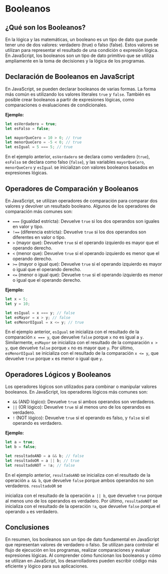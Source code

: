 # Booleanos

## ¿Qué son los Booleanos?

En la lógica y las matemáticas, un booleano es un tipo de dato que puede tener uno de dos valores: verdadero (true) o falso (false). Estos valores se utilizan para representar el resultado de una condición o expresión lógica. En JavaScript, los booleanos son un tipo de dato primitivo que se utiliza ampliamente en la toma de decisiones y la lógica de los programas.

## Declaración de Booleanos en JavaScript

En JavaScript, se pueden declarar booleanos de varias formas. La forma más común es utilizando los valores literales `true` y `false`. También es posible crear booleanos a partir de expresiones lógicas, como comparaciones o evaluaciones de condicionales.

**Ejemplo:**

```jsx
let esVerdadero = true;
let esFalso = false;

let mayorQueCero = 10 > 0; // true
let menorQueCero = -5 < 0; // true
let esIgual = 5 === 5; // true
```

En el ejemplo anterior, `esVerdadero` se declara como verdadero (`true`), `esFalso` se declara como falso (`false`), y las variables `mayorQueCero`, `menorQueCero` y `esIgual` se inicializan con valores booleanos basados en expresiones lógicas.

## Operadores de Comparación y Booleanos

En JavaScript, se utilizan operadores de comparación para comparar dos valores y devolver un resultado booleano. Algunos de los operadores de comparación más comunes son:

- `===` (igualdad estricta): Devuelve `true` si los dos operandos son iguales en valor y tipo.
- `!==` (diferencia estricta): Devuelve `true` si los dos operandos son diferentes en valor o tipo.
- `>` (mayor que): Devuelve `true` si el operando izquierdo es mayor que el operando derecho.
- `<` (menor que): Devuelve `true` si el operando izquierdo es menor que el operando derecho.
- `>=` (mayor o igual que): Devuelve `true` si el operando izquierdo es mayor o igual que el operando derecho.
- `<=` (menor o igual que): Devuelve `true` si el operando izquierdo es menor o igual que el operando derecho.

**Ejemplo:**

```jsx
let x = 5;
let y = 10;

let esIgual = x === y; // false
let esMayor = x > y; // false
let esMenorOIgual = x <= y; // true
```

En el ejemplo anterior, `esIgual` se inicializa con el resultado de la comparación `x === y`, que devuelve `false` porque `x` no es igual a `y`. Similarmente, `esMayor` se inicializa con el resultado de la comparación `x > y`, que devuelve `false` porque `x` no es mayor que `y`. Por último, `esMenorOIgual` se inicializa con el resultado de la comparación `x <= y`, que devuelve `true` porque `x` es menor o igual que `y`.

## Operadores Lógicos y Booleanos

Los operadores lógicos son utilizados para combinar o manipular valores booleanos. En JavaScript, los operadores lógicos más comunes son:

- `&&` (AND lógico): Devuelve `true` si ambos operandos son verdaderos.
- `||` (OR lógico): Devuelve `true` si al menos uno de los operandos es verdadero.
- `!` (NOT lógico): Devuelve `true` si el operando es falso, y `false` si el operando es verdadero.

**Ejemplo:**

```jsx
let a = true;
let b = false;

let resultadoAND = a && b; // false
let resultadoOR = a || b; // true
let resultadoNOT = !a; // false
```

En el ejemplo anterior, `resultadoAND` se inicializa con el resultado de la operación `a && b`, que devuelve `false` porque ambos operandos no son verdaderos. `resultadoOR` se

inicializa con el resultado de la operación `a || b`, que devuelve `true` porque al menos uno de los operandos es verdadero. Por último, `resultadoNOT` se inicializa con el resultado de la operación `!a`, que devuelve `false` porque el operando `a` es verdadero.

## Conclusiones

En resumen, los booleanos son un tipo de dato fundamental en JavaScript que representan valores de verdadero o falso. Se utilizan para controlar el flujo de ejecución en los programas, realizar comparaciones y evaluar expresiones lógicas. Al comprender cómo funcionan los booleanos y cómo se utilizan en JavaScript, los desarrolladores pueden escribir código más eficiente y lógico para sus aplicaciones.
